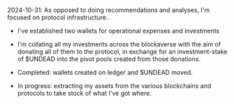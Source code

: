 2024-10-31: As opposed to doing recommendations and analyses, I'm focused on protocol infrastructure.

* I've established two wallets for operational expenses and investments
* I'm collating all my investments across the blockaverse with the aim of donating all of them to the protocol, in exchange for an investment-stake of $UNDEAD into the pivot pools created from those donations.

* Completed: wallets created on ledger and $UNDEAD moved.

* In progress: extracting my assets from the various blockchains and protocols to take stock of what I've got where.
